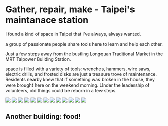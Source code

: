 # Gather, repair, make - Taipei's maintanace station

I found a kind of space in Taipei that I've always, always wanted.

a group of passionate people share tools here to learn and help each other.

Just a few steps away from the bustling Longquan Traditional Market in the MRT Taipower Building Station.

space is filled with a variety of tools: wrenches, hammers, wire saws, electric drills, and frosted disks are just a treasure trove of maintenance. Residents nearby knew that if something was broken in the house, they were brought here on the weekend morning. Under the leadership of volunteers, old things could be reborn in a few steps.

![](alittlewhitehouse6.jpg)
![](alittlewhitehouse7.jpg)
![](alittlewhitehouse8.jpg)
![](alittlewhitehouse9.jpg)
![](alittlewhitehouse10.jpg)
![](alittlewhitehouse11.jpg)
![](alittlewhitehouse12.jpg)
![](alittlewhitehouse13.jpg)
![](alittlewhitehouse14.jpg)
![](alittlewhitehouse15.jpg)
![](alittlewhitehouse16.jpg)
![](alittlewhitehouse17.jpg)
![](alittlewhitehouse18.jpg)

## Another building: food!

